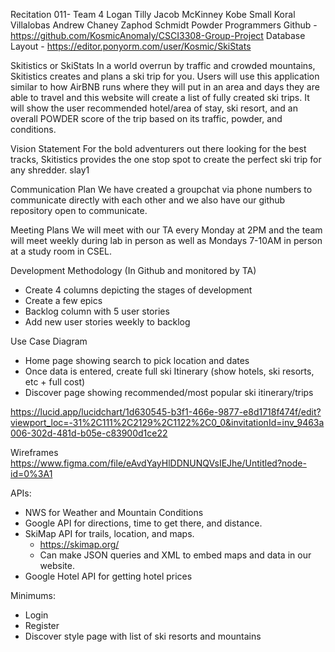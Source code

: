 ﻿Recitation 011- Team 4
Logan Tilly
Jacob McKinney
Kobe Small
Koral Villalobas
Andrew Chaney
Zaphod Schmidt
Powder Programmers
Github - https://github.com/KosmicAnomaly/CSCI3308-Group-Project
Database Layout - https://editor.ponyorm.com/user/Kosmic/SkiStats


Skitistics or SkiStats
        In a world overrun by traffic and crowded mountains, Skitistics creates and plans a ski trip for you. Users will use this application similar to how AirBNB runs where they will put in an area and days they are able to travel and this website will create a list of fully created ski trips. It will show the user recommended hotel/area of stay, ski resort, and an overall POWDER score of the trip based on its traffic, powder, and conditions. 


Vision Statement
        For the bold adventurers out there looking for the best tracks, Skitistics provides the one stop spot to create the perfect ski trip for any shredder. slay1


Communication Plan
        We have created a groupchat via phone numbers to communicate directly with each other and we also have our github repository open to communicate.


Meeting Plans
        We will meet with our TA every Monday at 2PM and the team will meet weekly during lab in person as well as Mondays 7-10AM in person at a study room in CSEL. 


Development Methodology (In Github and monitored by TA)
* Create 4 columns depicting the stages of development
* Create a few epics
* Backlog column with 5 user stories
* Add new user stories weekly to backlog
















Use Case Diagram
* Home page showing search to pick location and dates
* Once data is entered, create  full ski Itinerary (show hotels, ski resorts, etc + full cost)
* Discover page showing recommended/most popular ski itinerary/trips


  

https://lucid.app/lucidchart/1d630545-b3f1-466e-9877-e8d1718f474f/edit?viewport_loc=-31%2C111%2C2129%2C1122%2C0_0&invitationId=inv_9463a006-302d-481d-b05e-c83900d1ce22










Wireframes
https://www.figma.com/file/eAvdYayHlDDNUNQVsIEJhe/Untitled?node-id=0%3A1
  









APIs:
* NWS for Weather and Mountain Conditions
* Google API for directions, time to get there, and distance.
* SkiMap API for trails, location, and maps. 
   * https://skimap.org/
   * Can make JSON queries and XML to embed maps and data in our website.
* Google Hotel API for getting hotel prices




Minimums:
* Login
* Register
* Discover style page with list of ski resorts and mountains